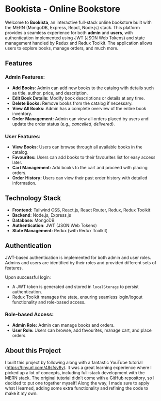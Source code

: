 # Bookista - Online Bookstore

Welcome to **Bookista**, an interactive full-stack online bookstore built with the MERN (MongoDB, Express, React, Node.js) stack. This platform provides a seamless experience for both **admin** and **users**, with authentication implemented using JWT (JSON Web Tokens) and state management handled by Redux and Redux Toolkit. The application allows users to explore books, manage orders, and much more.

## Features

### Admin Features:
- **Add Books:** Admin can add new books to the catalog with details such as title, author, price, and description.
- **Edit Book Details:** Modify book descriptions or details at any time.
- **Delete Books:** Remove books from the catalog if necessary.
- **View All Books:** Admin has a complete overview of the entire book inventory.
- **Order Management:** Admin can view all orders placed by users and update the order status (e.g., *cancelled*, *delivered*).

### User Features:
- **View Books:** Users can browse through all available books in the catalog.
- **Favourites:** Users can add books to their favourites list for easy access later.
- **Cart Management:** Add books to the cart and proceed with placing orders.
- **Order History:** Users can view their past order history with detailed information.
  
## Technology Stack

- **Frontend:** Tailwind CSS, React.js, React Router, Redux, Redux Toolkit
- **Backend:** Node.js, Express.js
- **Database:** MongoDB
- **Authentication:** JWT (JSON Web Tokens)
- **State Management:** Redux (with Redux Toolkit)
  
## Authentication
JWT-based authentication is implemented for both admin and user roles. Admins and users are identified by their roles and provided different sets of features.

Upon successful login:
- A JWT token is generated and stored in `localStorage` to persist authentication.
- Redux Toolkit manages the state, ensuring seamless login/logout functionality and role-based access.

### Role-based Access:
- **Admin Role:** Admin can manage books and orders.
- **User Role:** Users can browse, add favourites, manage cart, and place orders.

## About this Project

I built this project by following along with a fantastic YouTube tutorial (https://tinyurl.com/48sfsv8y). It was a great learning experience where I picked up a lot of concepts, including full-stack development with the MERN stack.
The original tutorial didn’t come with a GitHub repository, so I decided to put one together myself! Along the way, I made sure to apply what I learned, adding some extra functionality and refining the code to make it my own.
  
